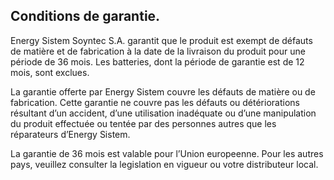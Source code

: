 ## Conditions de garantie.


Energy Sistem Soyntec S.A. garantit que le produit est exempt de défauts de matière et de fabrication à la date de la livraison du produit pour une période de 36 mois.
Les batteries, dont la période de garantie est de 12 mois, sont exclues.

La garantie offerte par Energy Sistem couvre les défauts de matière ou de fabrication. Cette garantie ne couvre pas les défauts ou détériorations résultant d’un
accident, d’une utilisation inadéquate ou d’une manipulation du produit effectuée ou tentée par des personnes autres que les réparateurs d’Energy Sistem.

La garantie de 36 mois est valable pour l’Union europeenne. Pour les autres pays, veuillez consulter la legislation en vigueur ou votre distributeur local.
